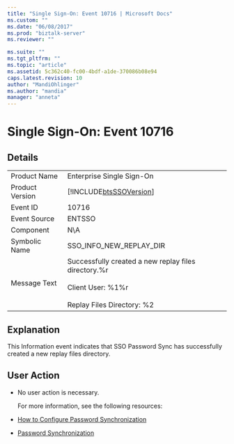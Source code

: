 ```yaml
---
title: "Single Sign-On: Event 10716 | Microsoft Docs"
ms.custom: ""
ms.date: "06/08/2017"
ms.prod: "biztalk-server"
ms.reviewer: ""

ms.suite: ""
ms.tgt_pltfrm: ""
ms.topic: "article"
ms.assetid: 5c362c40-fc00-4bdf-a1de-370086b08e94
caps.latest.revision: 10
author: "MandiOhlinger"
ms.author: "mandia"
manager: "anneta"
---
```

# Single Sign-On: Event 10716
## Details  

|                 |                                                                                                                           |
|-----------------|---------------------------------------------------------------------------------------------------------------------------|
|  Product Name   |                                                 Enterprise Single Sign-On                                                 |
| Product Version |                                [!INCLUDE[btsSSOVersion](../includes/btsssoversion-md.md)]                                 |
|    Event ID     |                                                           10716                                                           |
|  Event Source   |                                                          ENTSSO                                                           |
|    Component    |                                                            N\A                                                            |
|  Symbolic Name  |                                                  SSO_INFO_NEW_REPLAY_DIR                                                  |
|  Message Text   | Successfully created a new replay files directory.%r<br /><br /> Client User: %1%r<br /><br /> Replay Files Directory: %2 |

## Explanation  
 This Information event indicates that SSO Password Sync has successfully created a new replay files directory.  

## User Action  

- No user action is necessary.  

  For more information, see the following resources:  

- [How to Configure Password Synchronization](../core/how-to-configure-password-synchronization.md)  

- [Password Synchronization](../core/password-synchronization2.md)
